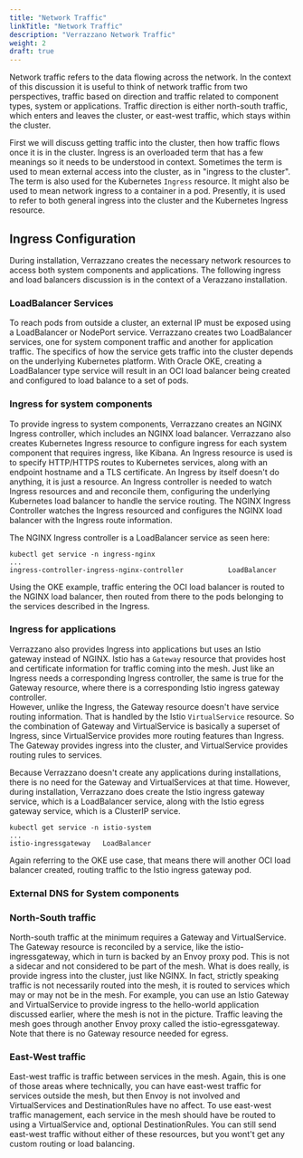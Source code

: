 ```yaml
---
title: "Network Traffic"
linkTitle: "Network Traffic"
description: "Verrazzano Network Traffic"
weight: 2
draft: true
---
```


Network traffic refers to the data flowing across the network.  In the context of this
discussion it is useful to think of network traffic from two perspectives, traffic 
based on direction and traffic related to component types, system or applications. 
Traffic direction is either north-south traffic, which enters and leaves the cluster, 
or east-west traffic, which stays within the cluster. 

First we will discuss getting traffic into the cluster, then how traffic flows once
it is in the cluster. Ingress is an overloaded term that has a few meanings so it needs
to be understood in context.  Sometimes the term is used to mean external access into the 
cluster, as in "ingress to the cluster".  The term is also used for the Kubernetes 
`Ingress` resource. It might also be used to mean network ingress to a container in a pod. 
Presently, it is used to refer to both general ingress into the cluster and the Kubernetes 
Ingress resource.

## Ingress Configuration
During installation, Verrazzano creates the necessary network resources to access both
system components and applications.  The following ingress and load balancers discussion
is in the context of a Verazzano installation.

### LoadBalancer Services
To reach pods from outside a cluster, an external IP must be exposed using a LoadBalancer or NodePort 
service.  Verrazzano creates two LoadBalancer services, one for system component traffic
and another for application traffic. The specifics of how the service gets traffic into the cluster 
depends on the underlying Kubernetes platform.  With Oracle OKE, creating a LoadBalancer type service will
result in an OCI load balancer being created and configured to load balance to a set of pods.

### Ingress for system components
To provide ingress to system components, Verrazzano creates an NGINX Ingress controller, 
which includes an NGINX load balancer.  Verrazzano also creates Kubernetes 
Ingress resource to configure ingress for each system component that requires ingress, like Kibana.
An Ingress resource is used is to specify HTTP/HTTPS routes to Kubernetes services, along 
with an endpoint hostname and a TLS certificate. An Ingress by itself doesn't do anything, 
it is just a resource. An Ingress controller is needed to watch Ingress resources and and 
reconcile them, configuring the underlying Kubernetes load balancer to handle the service 
routing. The NGINX Ingress Controller watches the Ingress resourced and configures
the NGINX load balancer with the Ingress route information.

The NGINX Ingress controller is a LoadBalancer service as seen here:
```
kubectl get service -n ingress-nginx
...
ingress-controller-ingress-nginx-controller           LoadBalancer 
```

Using the OKE example, traffic entering the OCI load balancer is routed to the NGINX load 
balancer, then routed from there to the pods belonging to the services described in the Ingress. 

### Ingress for applications
Verrazzano also provides Ingress into applications but uses an Istio gateway instead of NGINX.
Istio has a `Gateway` resource that provides host and certificate information for traffic coming 
into the mesh. Just like an Ingress needs a corresponding Ingress controller, the same is true 
for the Gateway resource, where there is a corresponding Istio ingress gateway controller.  
However, unlike the Ingress, the Gateway resource doesn't have service routing information.  That is 
handled by the Istio `VirtualService` resource.  So the combination of Gateway and VirtualService is 
basically a superset of Ingress, since VirtualService provides more routing features than Ingress.  
The Gateway provides ingress into the cluster, and VirtualService provides routing rules to services.  

Because Verrazzano doesn't create any applications during installations, there is no need for 
the Gateway and VirtualServices at that time.  However, during installation, Verrazzano does 
create the Istio ingress gateway service, which is a LoadBalancer service, along with the 
Istio egress gateway service, which is a ClusterIP service.  
```
kubectl get service -n istio-system
...
istio-ingressgateway   LoadBalancer 
```
Again referring to the OKE use case,
that means there will another OCI load balancer created, routing traffic to the Istio ingress gateway pod.

### External DNS for System components




### North-South traffic
North-south traffic at the minimum requires a Gateway and VirtualService. The Gateway resource is reconciled by a service, 
like the istio-ingressgateway, which in turn is backed by an Envoy proxy pod.  This is not a sidecar and not considered 
to be part of the mesh.  What is does really, is provide ingress into the cluster, just like NGINX. In fact, strictly 
speaking traffic is not necessarily routed into the mesh, it is routed to services which may or may not be in the mesh. 
For example, you can use an Istio Gateway and VirtualService to provide ingress to the hello-world application discussed earlier, 
where the mesh is not in the picture.  Traffic leaving the mesh goes through another Envoy proxy called the istio-egressgateway.
Note that there is no Gateway resource needed for egress.


 
### East-West traffic
East-west traffic is traffic between services in the mesh.  Again, this is one of those areas where technically, you 
can have east-west traffic for services outside the mesh, but then Envoy is not involved and VirtualServices and DestinationRules
have no affect.  To use east-west traffic management, each service in the mesh should have be routed to using a VirtualService
and, optional DestinationRules.  You can still send east-west traffic without either of these resources, but you wont't get any
custom routing or load balancing.

